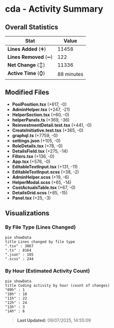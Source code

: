# cda - Activity Summary 

## Overall Statistics

| Stat                   | Value                                                             |
| ---------------------- | ----------------------------------------------------------------- |
| **Lines Added** (➕)   | 11458                                          |
| **Lines Removed** (➖) | 122                                        |
| **Net Change** (↕)    | 11336                |
| **Active Time** (⌚)   | 88 minutes |


## Modified Files
- **PoolPosition.tsx** (+617, -0)
- **AdminHelper.tsx** (+247, -21)
- **HelperSection.tsx** (+60, -0)
- **helperPanels.ts** (+369, -36)
- **ReinvestmentDetail.test.tsx** (+441, -0)
- **CreateInitiative.test.tsx** (+365, -0)
- **graphql.ts** (+7759, -0)
- **settings.json** (+105, -0)
- **RoleDetails.tsx** (+78, -0)
- **DetailsField.tsx** (+275, -14)
- **Filters.tsx** (+136, -0)
- **App.tsx** (+576, -0)
- **EditableTextInput.tsx** (+131, -11)
- **EditableTextInput.scss** (+38, -2)
- **AdminHelper.scss** (+19, -6)
- **HelperModal.scss** (+65, -14)
- **CostActualsTable.tsx** (+67, -0)
- **DetailsGrid.scss** (+85, -15)
- **Panel.tsx** (+25, -3)

## Visualizations

### By File Type (Lines Changed)

```mermaid
pie showData
title Lines changed by file type
".tsx" : 3067
".ts" : 8164
".json" : 105
".scss" : 244
```

### By Hour (Estimated Activity Count)

```mermaid
pie showData
title Coding activity by hour (count of changes)
"09h" : 1
"10h" : 10
"11h" : 22
"12h" : 24
"13h" : 3
"14h" : 6
```


> **Last Updated:** 09/07/2025, 14:55:09